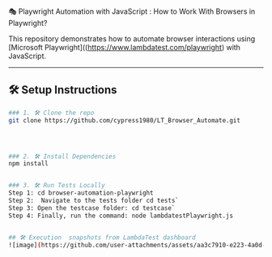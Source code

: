 🎭 Playwright Automation with JavaScript : How to Work With Browsers in Playwright?

This repository demonstrates how to automate browser interactions using [Microsoft Playwright]((https://www.lambdatest.com/playwright) with JavaScript.

---

## 🛠️ Setup Instructions


```bash
### 1. 🛠️ Clone the repo
git clone https://github.com/cypress1980/LT_Browser_Automate.git




### 2. 🛠️ Install Dependencies
npm install


### 3. 🛠️ Run Tests Locally
Step 1: cd browser-automation-playwright
Step 2:  Navigate to the tests folder cd tests`
Step 3: Open the testcase folder: cd testcase`
Step 4: Finally, run the command: node lambdatestPlaywright.js


## 🛠️ Execution  snapshots from LambdaTest dashboard
![image](https://github.com/user-attachments/assets/aa3c7910-e223-4a0d-9881-ef7a2dbd3c45)



